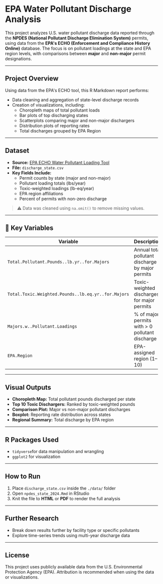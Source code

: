 # EPA Water Pollutant Discharge Analysis

This project analyzes U.S. water pollutant discharge data reported through the **NPDES (National Pollutant Discharge Elimination System)** permits, using data from the **EPA's ECHO (Enforcement and Compliance History Online)** database. The focus is on pollutant loadings at the state and EPA region levels, with comparisons between **major** and **non-major** permit designations.

---

## Project Overview

Using data from the EPA's ECHO tool, this R Markdown report performs:

- Data cleaning and aggregation of state-level discharge records  
- Creation of visualizations, including:
  - Choropleth maps of total pollutant loads
  - Bar plots of top discharging states
  - Scatterplots comparing major and non-major dischargers
  - Distribution plots of reporting rates
  - Total discharges grouped by EPA Region

---

## Dataset

- **Source:** [EPA ECHO Water Pollutant Loading Tool](https://echo.epa.gov/)
- **File:** `discharge_state.csv`
- **Key Fields Include:**
  - Permit counts by state (major and non-major)
  - Pollutant loading totals (lbs/year)
  - Toxic-weighted loadings (lb-eq/year)
  - EPA region affiliations
  - Percent of permits with non-zero discharge

> ⚠️ Data was cleaned using `na.omit()` to remove missing values.

---

## 🧪 Key Variables

| Variable | Description |
|----------|-------------|
| `Total.Pollutant.Pounds..lb.yr..for.Majors` | Annual total pollutant discharge by major permits |
| `Total.Toxic.Weighted.Pounds..lb.eq.yr..for.Majors` | Toxic-weighted discharges for major permits |
| `Majors.w..Pollutant.Loadings` | % of major permits with > 0 pollutant discharge |
| `EPA.Region` | EPA-assigned region (1–10) |

---

## Visual Outputs

- **Choropleth Map:** Total pollutant pounds discharged per state  
- **Top 10 Toxic Dischargers:** Ranked by toxic-weighted pounds  
- **Comparison Plot:** Major vs non-major pollutant discharges  
- **Boxplot:** Reporting rate distribution across states  
- **Regional Summary:** Total discharge by EPA region  

---

## R Packages Used

- `tidyverse`for data manipulation and wrangling  
- `ggplot2` for visualization  

---

## How to Run

1. Place `discharge_state.csv` inside the `./data/` folder  
2. Open `npdes_state_2024.Rmd` in RStudio  
3. Knit the file to **HTML** or **PDF** to render the full analysis  

---

## Further Research

- Break down results further by facility type or specific pollutants  
- Explore time-series trends using multi-year discharge data  

---

## License

This project uses publicly available data from the U.S. Environmental Protection Agency (EPA). Attribution is recommended when using the data or visualizations.

